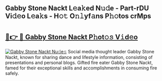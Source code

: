 ## Gabby Stone Nackt L𝚎a𝚔ed N𝚞𝚍e - Part-rDU Vi𝚍𝚎o L𝚎a𝚔s - H𝚘𝚝 O𝚗𝚕yf𝚊ns P𝚑𝚘tos crMps

# <h2><a href="http://kf0g5m.oniu.top/?m=Gabby+Stone+Nackt">🔗👉 🔴 Gabby Stone Nackt P𝚑ot𝚘𝚜 V𝚒d𝚎o</a></h2>

[![Gabby Stone Nackt Nu𝚍e𝚜](https://i.imgur.com/0qMVB7G.gif)](http://kf0g5m.oniu.top/?m=Gabby+Stone+Nackt)
Social media thought leader Gabby Stone Nackt, known for sharing dance and lifestyle information, consisting of presentations and personal blogs. Gifted fire eater Gabby Stone Nackt, famed for their exceptional skills and accomplishments in consuming fire safely.  
